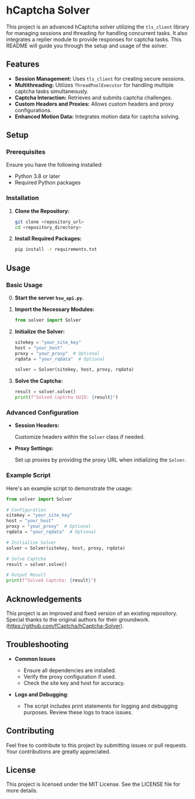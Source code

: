 # hCaptcha Solver

This project is an advanced hCaptcha solver utilizing the `tls_client` library for managing sessions and threading for handling concurrent tasks. It also integrates a replier module to provide responses for captcha tasks. This README will guide you through the setup and usage of the solver.

## Features

- **Session Management:** Uses `tls_client` for creating secure sessions.
- **Multithreading:** Utilizes `ThreadPoolExecutor` for handling multiple captcha tasks simultaneously.
- **Captcha Interaction:** Retrieves and submits captcha challenges.
- **Custom Headers and Proxies:** Allows custom headers and proxy configurations.
- **Enhanced Motion Data:** Integrates motion data for captcha solving.

## Setup

### Prerequisites

Ensure you have the following installed:
- Python 3.8 or later
- Required Python packages

### Installation

1. **Clone the Repository:**

    ```bash
    git clone <repository_url>
    cd <repository_directory>
    ```

2. **Install Required Packages:**

    ```bash
    pip install -r requirements.txt
    ```

## Usage

### Basic Usage

0. **Start the server `hsw_api.py`.**

1. **Import the Necessary Modules:**

    ```python
    from solver import Solver
    ```

2. **Initialize the Solver:**

    ```python
    sitekey = "your_site_key"
    host = "your_host"
    proxy = "your_proxy"  # Optional
    rqdata = "your_rqdata"  # Optional

    solver = Solver(sitekey, host, proxy, rqdata)
    ```

3. **Solve the Captcha:**

    ```python
    result = solver.solve()
    print(f"Solved Captcha UUID: {result}")
    ```

### Advanced Configuration

- **Session Headers:**
  
  Customize headers within the `Solver` class if needed.

- **Proxy Settings:**

  Set up proxies by providing the proxy URL when initializing the `Solver`.

### Example Script

Here's an example script to demonstrate the usage:

```python
from solver import Solver

# Configuration
sitekey = "your_site_key"
host = "your_host"
proxy = "your_proxy"  # Optional
rqdata = "your_rqdata"  # Optional

# Initialize Solver
solver = Solver(sitekey, host, proxy, rqdata)

# Solve Captcha
result = solver.solve()

# Output Result
print(f"Solved Captcha: {result}")
```

## Acknowledgements

This project is an improved and fixed version of an existing repository. Special thanks to the original authors for their groundwork. (https://github.com/fCaptcha/hCaptcha-Solver).

## Troubleshooting

- **Common Issues**
    - Ensure all dependencies are installed.
    - Verify the proxy configuration if used.
    - Check the site key and host for accuracy.

- **Logs and Debugging**:
    - The script includes print statements for logging and debugging purposes. Review these logs to trace issues.

## Contributing

Feel free to contribute to this project by submitting issues or pull requests. Your contributions are greatly appreciated.

## License

This project is licensed under the MIT License. See the LICENSE file for more details.

